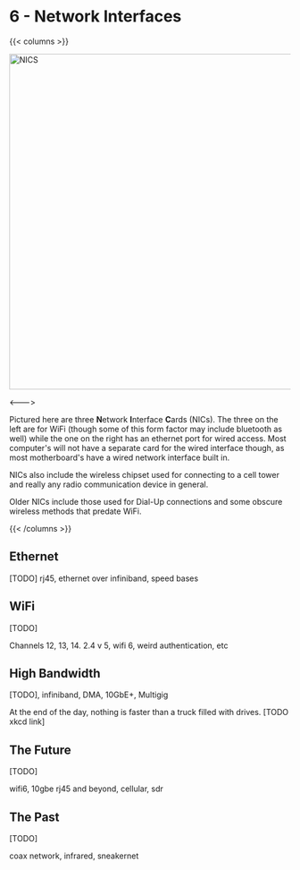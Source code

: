 # 6 - Network Interfaces

<script>
    document.getElementById("hardwareMenu").open = true;
</script>

{{< columns >}}

<img src="/eng/nics.jpg" alt="NICS" height="600em">

<!-- Replace this picture -->

<--->

Pictured here are three **N**etwork **I**nterface **C**ards (NICs). The three on the left are for WiFi (though some of this form factor may include bluetooth as well) while the one on the right has an ethernet port for wired access. Most computer's will not have a separate card for the wired interface though, as most motherboard's have a wired network interface built in.

NICs also include the wireless chipset used for connecting to a cell tower and really any radio communication device in general.

Older NICs include those used for Dial-Up connections and some obscure wireless methods that predate WiFi.

{{< /columns >}}

## Ethernet

[TODO] rj45, ethernet over infiniband, speed bases

## WiFi

[TODO]

Channels 12, 13, 14. 2.4 v 5, wifi 6, weird authentication, etc

## High Bandwidth

[TODO], infiniband, DMA, 10GbE+, Multigig

At the end of the day, nothing is faster than a truck filled with drives. [TODO xkcd link]

## The Future

[TODO]

wifi6, 10gbe rj45 and beyond, cellular, sdr

## The Past

[TODO]

coax network, infrared, sneakernet